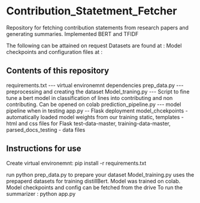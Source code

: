 # Contribution_Statetment_Fetcher
Repository for fetching contribution statements from research papers and generating summaries. Implemented BERT and TFIDF

The following can be attained on request
Datasets are found at : 
Model checkpoints and configuration files at :

## Contents of this repository

requirements.txt --- virtual environemnt dependencies
prep_data.py --- preprocessing and creating the dataset
Model_traning.py --- Script to fine tune a bert model in classification of lines into contributing and non contributing. Can be opened on colab
prediction_pipeline.py --- model pipeline when in testing
app.py -- Flask deployment
model_chcekpoints - automatically loaded model weights from our training
static, templates - html and css files for Flask
test-data-master, training-data-master, parsed_docs_testing - data files

## Instructions for use

Create virtual environemnt:
pip install -r requirements.txt


run python prep_data.py to prepare your dataset
Model_training.py uses the prepaperd datasets for training distillBert. Model was trained on colab. Model checkpoints and config can be fetched from the drive
To run the summarizer : python app.py
